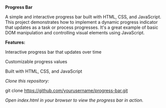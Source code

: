 **Progress Bar**

A simple and interactive progress bar built with HTML, CSS, and JavaScript. This project demonstrates how to implement a dynamic progress indicator that updates as a task or process progresses. It's a great example of basic DOM manipulation and controlling visual elements using JavaScript.

**Features:**

  Interactive progress bar that updates over time
  
  Customizable progress values
  
  Built with HTML, CSS, and JavaScript


_Clone this repository:_

  git clone https://github.com/yourusername/progress-bar.git

_Open index.html in your browser to view the progress bar in action._  


